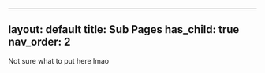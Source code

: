 <!-- START doctoc generated TOC please keep comment here to allow auto update -->
<!-- DON'T EDIT THIS SECTION, INSTEAD RE-RUN doctoc TO UPDATE -->



<!-- END doctoc generated TOC please keep comment here to allow auto update -->

---
layout: default
title: Sub Pages
has_child: true
nav_order: 2
---

Not sure what to put here lmao